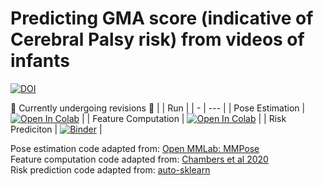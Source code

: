 # Predicting GMA score (indicative of Cerebral Palsy risk) from videos of infants
[![DOI](https://zenodo.org/badge/DOI/10.5281/zenodo.14042732.svg)](https://doi.org/10.5281/zenodo.14042732)

🚧 Currently undergoing revisions 🚧
|   | Run |
| - | --- | 
| Pose Estimation | [![Open In Colab](https://colab.research.google.com/assets/colab-badge.svg)](https://colab.research.google.com/github/quietscientist/gma_score_prediction_from_video/blob/main/0_PoseEstimation.ipynb) | 
| Feature Computation | [![Open In Colab](https://colab.research.google.com/assets/colab-badge.svg)](https://colab.research.google.com/github/quietscientist/gma_score_prediction_from_video/blob/main/1_ProcessDetections.ipynb) | 
| Risk Prediciton | [![Binder](https://mybinder.org/badge_logo.svg)](https://mybinder.org/v2/gh/quietscientist/gma_score_prediction_from_video/HEAD)
| 

Pose estimation code adapted from: [Open MMLab: MMPose](https://github.com/open-mmlab/mmpose)  
Feature computation code adapted from: [Chambers et al 2020](https://github.com/cchamber/Infant_movement_assessment)  
Risk prediction code adapted from: [auto-sklearn](https://github.com/automl/auto-sklearn)
